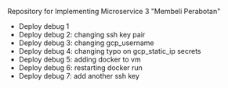 Repository for Implementing Microservice 3 "Membeli Perabotan"
- Deploy debug 1
- Deploy debug 2: changing ssh key pair
- Deploy debug 3: changing gcp_username
- Deploy debug 4: changing typo on gcp_static_ip secrets
- Deploy debug 5: adding docker to vm
- Deploy debug 6: restarting docker run
- Deploy debug 7: add another ssh key